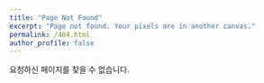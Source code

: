 ```yaml
---
title: "Page Not Found"
excerpt: "Page not found. Your pixels are in another canvas."
permalink: /404.html
author_profile: false
---
```


요청하신 페이지를 찾을 수 없습니다.

<script>
  var GOOG_FIXURL_LANG = 'ko';
  var GOOG_FIXURL_SITE = 'https://ratsbomb.github.io'
</script>
<script src="https://linkhelp.clients.google.com/tbproxy/lh/wm/fixurl.js">
</script>
